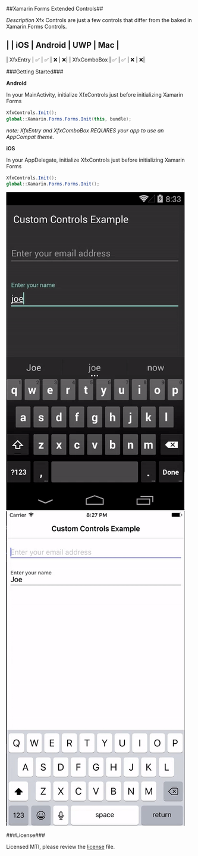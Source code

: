 ##Xamarin Forms Extended Controls##

*Description*
Xfx Controls are just a few controls that differ from the baked in Xamarin.Forms Controls.

|  | iOS | Android | UWP | Mac |
-----
| XfxEntry | :white_check_mark: | :white_check_mark: | :x: | :x:|
| XfxComboBox | :white_check_mark: | :white_check_mark: | :x: | :x:|

###Getting Started###

**Android**

In your MainActivity, initialize XfxControls just before initializing Xamarin Forms

```csharp
XfxControls.Init();
global::Xamarin.Forms.Forms.Init(this, bundle);
```

*note: XfxEntry and XfxComboBox REQUIRES your app to use an AppCompat theme.*

**iOS**

In your AppDelegate, initialize XfxControls just before initializing Xamarin Forms

```csharp
XfxControls.Init();
global::Xamarin.Forms.Forms.Init();
```

![](resources\xfx.controls.droid.gif)
![](resources\xfx.controls.ios.gif)

###License###

Licensed MTI, please review the [license](license) file.
